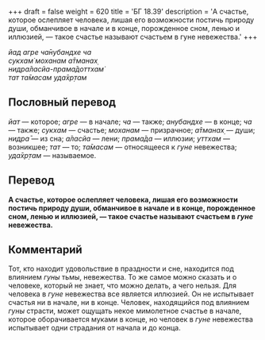 +++
draft = false
weight = 620
title = 'БГ 18.39'
description = 'А счастье, которое ослепляет человека, лишая его возможности постичь природу души, обманчивое в начале и в конце, порожденное сном, ленью и иллюзией, — такое счастье называют счастьем в гуне невежества.'
+++

_йад агре ча̄нубандхе ча  
сукхам̇ моханам а̄тманах̣  
нидра̄ласйа-прама̄доттхам̇  
тат та̄масам уда̄хр̣там_

## Пословный перевод

_йат_ — которое; _агре_ — в начале; _ча_ — также; _анубандхе_ — в конце; _ча_ — также; _сукхам_ — счастье; _моханам_ — призрачное; _а̄тманах̣_ — души; _нидра̄_ — из сна; _а̄ласйа_ — лени; _прама̄да_ — иллюзии; _уттхам_ — возникшее; _тат_ — то; _та̄масам_ — относящееся к _гуне_ невежества; _уда̄хр̣там_ — называемое.

## Перевод

**А счастье, которое ослепляет человека, лишая его возможности постичь природу души, обманчивое в начале и в конце, порожденное сном, ленью и иллюзией, — такое счастье называют счастьем в _гуне_ невежества.**

## Комментарий

Тот, кто находит удовольствие в праздности и сне, находится под влиянием _гуны_ тьмы, невежества. То же самое можно сказать и о человеке, который не знает, что можно делать, а чего нельзя. Для человека в _гуне_ невежества все является иллюзией. Он не испытывает счастья ни в начале, ни в конце. Человек, находящийся под влиянием _гуны_ страсти, может ощущать некое мимолетное счастье в начале, которое оборачивается муками в конце, но человек в _гуне_ невежества испытывает одни страдания от начала и до конца.
